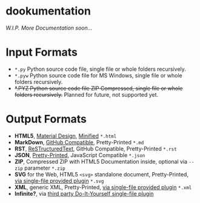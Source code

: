 # dookumentation


*W.I.P.  More Documentation soon...*


# Input Formats

- `*.py` Python source code file, single file or whole folders recursively.
- `*.pyw` Python source code file for MS Windows, single file or whole folders recursively.
- ~~*.PYZ Python source code file ZIP Compressed, single file or whole folders recursively.~~ Planned for future, not supported yet.


# Output Formats

- **HTML5**, [Material Design](http://www.getmdl.io "Material Design"), [Minified](https://github.com/juancarlospaco/css-html-js-minify#css-html-js-minify "Im Author of an HTML, CSS, JS minifier") `*.html`
- **MarkDown**, [GitHub Compatible](https://help.github.com/articles/github-flavored-markdown "GitHub Flavored Markdown"), Pretty-Printed `*.md`
- **RST**, [ReSTructuredText](http://docutils.sourceforge.net/rst.html "ReSTructuredText Home Page"), GitHub Compatible, Pretty-Printed `*.rst`
- **JSON**, [Pretty-Printed](https://gist.github.com/juancarlospaco/358bcefc7df07bdc6b80#gistcomment-1573844 "Gist used to Pretty-Print the JSON"), JavaScript Compatible `*.json`
- **ZIP**, Compressed ZIP with HTML5 Documentation inside, optional via `--zip` parameter `*.zip`
- **SVG** for the Web, HTML5 `<svg>` standalone document, Pretty-Printed, [via single-file provided plugin](https://github.com/juancarlospaco/dookumentation/blob/master/plugins/template.svg "SVG Template-Plugin") `*.svg`
- **XML**, generic XML, Pretty-Printed, [via single-file provided plugin](https://github.com/juancarlospaco/dookumentation/blob/master/plugins/template.xml "XML Template-Plugin") `*.xml`
- **Infinite?**, via [third party Do-It-Yourself single-file plugin](https://gist.github.com/juancarlospaco/97a6a09d64b190a630ad#gistcomment-1576482 "Write 1 file, export 1 new format !")
